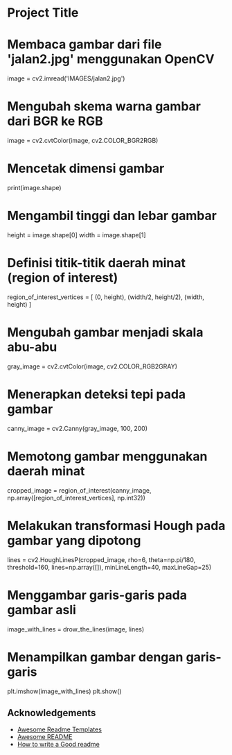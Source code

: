 
# Project Title

# Membaca gambar dari file 'jalan2.jpg' menggunakan OpenCV
image = cv2.imread('IMAGES/jalan2.jpg')

# Mengubah skema warna gambar dari BGR ke RGB
image = cv2.cvtColor(image, cv2.COLOR_BGR2RGB)

# Mencetak dimensi gambar
print(image.shape)

# Mengambil tinggi dan lebar gambar
height = image.shape[0]
width = image.shape[1]

# Definisi titik-titik daerah minat (region of interest)
region_of_interest_vertices = [
    (0, height),
    (width/2, height/2),
    (width, height)
]

# Mengubah gambar menjadi skala abu-abu
gray_image = cv2.cvtColor(image, cv2.COLOR_RGB2GRAY)

# Menerapkan deteksi tepi pada gambar
canny_image = cv2.Canny(gray_image, 100, 200)

# Memotong gambar menggunakan daerah minat
cropped_image = region_of_interest(canny_image, np.array([region_of_interest_vertices], np.int32))

# Melakukan transformasi Hough pada gambar yang dipotong
lines = cv2.HoughLinesP(cropped_image,
                        rho=6,
                        theta=np.pi/180,
                        threshold=160,
                        lines=np.array([]),
                        minLineLength=40,
                        maxLineGap=25)

# Menggambar garis-garis pada gambar asli
image_with_lines = drow_the_lines(image, lines)

# Menampilkan gambar dengan garis-garis
plt.imshow(image_with_lines)
plt.show()


## Acknowledgements

 - [Awesome Readme Templates](https://awesomeopensource.com/project/elangosundar/awesome-README-templates)
 - [Awesome README](https://github.com/matiassingers/awesome-readme)
 - [How to write a Good readme](https://bulldogjob.com/news/449-how-to-write-a-good-readme-for-your-github-project)

